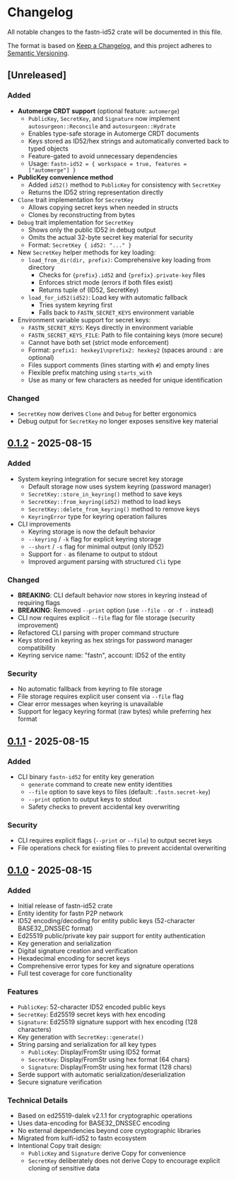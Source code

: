 # Changelog

All notable changes to the fastn-id52 crate will be documented in this file.

The format is based on [Keep a Changelog](https://keepachangelog.com/en/1.0.0/),
and this project adheres
to [Semantic Versioning](https://semver.org/spec/v2.0.0.html).

## [Unreleased]

### Added

- **Automerge CRDT support** (optional feature: `automerge`)
  - `PublicKey`, `SecretKey`, and `Signature` now implement `autosurgeon::Reconcile` and `autosurgeon::Hydrate`
  - Enables type-safe storage in Automerge CRDT documents
  - Keys stored as ID52/hex strings and automatically converted back to typed objects
  - Feature-gated to avoid unnecessary dependencies
  - Usage: `fastn-id52 = { workspace = true, features = ["automerge"] }`
- **PublicKey convenience method**
  - Added `id52()` method to `PublicKey` for consistency with `SecretKey`
  - Returns the ID52 string representation directly
- `Clone` trait implementation for `SecretKey`
  - Allows copying secret keys when needed in structs
  - Clones by reconstructing from bytes
- `Debug` trait implementation for `SecretKey`
  - Shows only the public ID52 in debug output
  - Omits the actual 32-byte secret key material for security
  - Format: `SecretKey { id52: "..." }`
- New `SecretKey` helper methods for key loading:
  - `load_from_dir(dir, prefix)`: Comprehensive key loading from directory
    - Checks for `{prefix}.id52` and `{prefix}.private-key` files
    - Enforces strict mode (errors if both files exist)
    - Returns tuple of (ID52, SecretKey)
  - `load_for_id52(id52)`: Load key with automatic fallback
    - Tries system keyring first
    - Falls back to `FASTN_SECRET_KEYS` environment variable
- Environment variable support for secret keys:
  - `FASTN_SECRET_KEYS`: Keys directly in environment variable
  - `FASTN_SECRET_KEYS_FILE`: Path to file containing keys (more secure)
  - Cannot have both set (strict mode enforcement)
  - Format: `prefix1: hexkey1\nprefix2: hexkey2` (spaces around `:` are optional)
  - Files support comments (lines starting with `#`) and empty lines
  - Flexible prefix matching using `starts_with`
  - Use as many or few characters as needed for unique identification

### Changed

- `SecretKey` now derives `Clone` and `Debug` for better ergonomics
- Debug output for `SecretKey` no longer exposes sensitive key material

## [0.1.2] - 2025-08-15

### Added

- System keyring integration for secure secret key storage
  - Default storage now uses system keyring (password manager)
  - `SecretKey::store_in_keyring()` method to save keys
  - `SecretKey::from_keyring(id52)` method to load keys
  - `SecretKey::delete_from_keyring()` method to remove keys
  - `KeyringError` type for keyring operation failures
- CLI improvements
  - Keyring storage is now the default behavior
  - `--keyring` / `-k` flag for explicit keyring storage
  - `--short` / `-s` flag for minimal output (only ID52)
  - Support for `-` as filename to output to stdout
  - Improved argument parsing with structured `Cli` type

### Changed

- **BREAKING**: CLI default behavior now stores in keyring instead of requiring flags
- **BREAKING**: Removed `--print` option (use `--file -` or `-f -` instead)
- CLI now requires explicit `--file` flag for file storage (security improvement)
- Refactored CLI parsing with proper command structure
- Keys stored in keyring as hex strings for password manager compatibility
- Keyring service name: "fastn", account: ID52 of the entity

### Security

- No automatic fallback from keyring to file storage
- File storage requires explicit user consent via `--file` flag
- Clear error messages when keyring is unavailable
- Support for legacy keyring format (raw bytes) while preferring hex format

## [0.1.1] - 2025-08-15

### Added

- CLI binary `fastn-id52` for entity key generation
  - `generate` command to create new entity identities
  - `--file` option to save keys to files (default: `.fastn.secret-key`)
  - `--print` option to output keys to stdout
  - Safety checks to prevent accidental key overwriting

### Security

- CLI requires explicit flags (`--print` or `--file`) to output secret keys
- File operations check for existing files to prevent accidental overwriting

## [0.1.0] - 2025-08-15

### Added

- Initial release of fastn-id52 crate
- Entity identity for fastn P2P network
- ID52 encoding/decoding for entity public keys (52-character BASE32_DNSSEC format)
- Ed25519 public/private key pair support for entity authentication
- Key generation and serialization
- Digital signature creation and verification
- Hexadecimal encoding for secret keys
- Comprehensive error types for key and signature operations
- Full test coverage for core functionality

### Features

- `PublicKey`: 52-character ID52 encoded public keys
- `SecretKey`: Ed25519 secret keys with hex encoding
- `Signature`: Ed25519 signature support with hex encoding (128 characters)
- Key generation with `SecretKey::generate()`
- String parsing and serialization for all key types
    - `PublicKey`: Display/FromStr using ID52 format
    - `SecretKey`: Display/FromStr using hex format (64 chars)
    - `Signature`: Display/FromStr using hex format (128 chars)
- Serde support with automatic serialization/deserialization
- Secure signature verification

### Technical Details

- Based on ed25519-dalek v2.1.1 for cryptographic operations
- Uses data-encoding for BASE32_DNSSEC encoding
- No external dependencies beyond core cryptographic libraries
- Migrated from kulfi-id52 to fastn ecosystem
- Intentional Copy trait design:
    - `PublicKey` and `Signature` derive Copy for convenience
    - `SecretKey` deliberately does not derive Copy to encourage explicit
      cloning of sensitive data

[0.1.2]: https://github.com/fastn-stack/fastn/releases/tag/fastn-id52-v0.1.2
[0.1.1]: https://github.com/fastn-stack/fastn/releases/tag/fastn-id52-v0.1.1
[0.1.0]: https://github.com/fastn-stack/fastn/releases/tag/fastn-id52-v0.1.0
